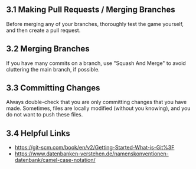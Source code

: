 ## 3.1 Making Pull Requests / Merging Branches

Before merging any of your branches, thoroughly test the game yourself, and then create a pull request.

## 3.2 Merging Branches

If you have many commits on a branch, use "Squash And Merge" to avoid cluttering the main branch, if possible.

## 3.3 Committing Changes

Always double-check that you are only committing changes that you have made. Sometimes, files are locally modified (without you knowing), and you do not want to push these files.

## 3.4 Helpful Links
- https://git-scm.com/book/en/v2/Getting-Started-What-is-Git%3F
- https://www.datenbanken-verstehen.de/namenskonventionen-datenbank/camel-case-notation/
